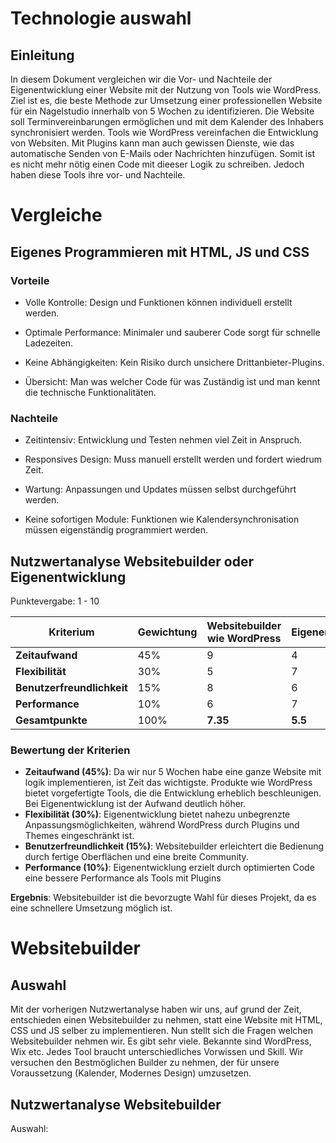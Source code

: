 # Technologie auswahl

## Einleitung
In diesem Dokument vergleichen wir die Vor- und Nachteile der Eigenentwicklung einer Website mit der Nutzung von Tools wie WordPress. Ziel ist es, die beste Methode zur Umsetzung einer professionellen Website für ein Nagelstudio innerhalb von 5 Wochen zu identifizieren. Die Website soll Terminvereinbarungen ermöglichen und mit dem Kalender des Inhabers synchronisiert werden.
Tools wie WordPress vereinfachen die Entwicklung von Websiten. Mit Plugins kann man auch gewissen Dienste, wie das automatische Senden von E-Mails oder Nachrichten hinzufügen. Somit ist es nicht mehr nötig einen Code mit dieeser Logik zu schreiben. Jedoch haben diese Tools ihre vor- und Nachteile.

# Vergleiche
## Eigenes Programmieren mit HTML, JS und CSS

### Vorteile
* Volle Kontrolle: Design und Funktionen können individuell erstellt werden.

* Optimale Performance: Minimaler und sauberer Code sorgt für schnelle Ladezeiten.

* Keine Abhängigkeiten: Kein Risiko durch unsichere Drittanbieter-Plugins.
* Übersicht: Man was welcher Code für was Zuständig ist und man kennt die technische Funktionalitäten.


### Nachteile
* Zeitintensiv: Entwicklung und Testen nehmen viel Zeit in Anspruch.

* Responsives Design: Muss manuell erstellt werden und fordert wiedrum Zeit.

* Wartung: Anpassungen und Updates müssen selbst durchgeführt werden.
* Keine sofortigen Module: Funktionen wie Kalendersynchronisation müssen eigenständig programmiert werden.

## Nutzwertanalyse Websitebuilder oder Eigenentwicklung

Punktevergabe: 1 - 10

| Kriterium                  | Gewichtung | Websitebuilder wie WordPress | Eigenentwicklung  
| -------------------------- | ---------- | ------------------ | ------------------------- |  
| **Zeitaufwand**            | 45%        |   9                |  4                        | 
| **Flexibilität**           | 30%        |   5                 |     7                    | 
| **Benutzerfreundlichkeit** | 15%        |    8                |     6                    |  
| **Performance**            | 10%        |      6              |       7                  |  
| **Gesamtpunkte**           | 100%       | **7.35**           | **5.5**                   |  


### Bewertung der Kriterien

- **Zeitaufwand (45%)**: Da wir nur 5 Wochen habe eine ganze Website mit logik implementieren, ist Zeit das wichtigste. Produkte wie WordPress bietet vorgefertigte Tools, die die Entwicklung erheblich beschleunigen. Bei Eigenentwicklung ist der Aufwand deutlich höher.
- **Flexibilität (30%)**: Eigenentwicklung bietet nahezu unbegrenzte Anpassungsmöglichkeiten, während WordPress durch Plugins und Themes eingeschränkt ist.
- **Benutzerfreundlichkeit (15%)**: Websitebuilder erleichtert die Bedienung durch fertige Oberflächen und eine breite Community.
- **Performance (10%)**: Eigenentwicklung erzielt durch optimierten Code eine bessere Performance als Tools mit Plugins

**Ergebnis**: Websitebuilder ist die bevorzugte Wahl für dieses Projekt, da es eine schnellere Umsetzung möglich ist.

# Websitebuilder
## Auswahl
Mit der vorherigen Nutzwertanalyse haben wir uns, auf grund der Zeit, entschieden einen Websitebuilder zu nehmen, statt eine Website mit HTML, CSS und JS selber zu implementieren. Nun stellt sich die Fragen welchen Websitebuilder nehmen wir. Es gibt sehr viele. Bekannte sind WordPress, Wix etc. Jedes Tool braucht unterschiedliches Vorwissen und Skill. Wir versuchen den Bestmöglichen Builder zu nehmen, der für unsere Voraussetzung (Kalender, Modernes Design) umzusetzen.


## Nutzwertanalyse Websitebuilder
Auswahl: 
